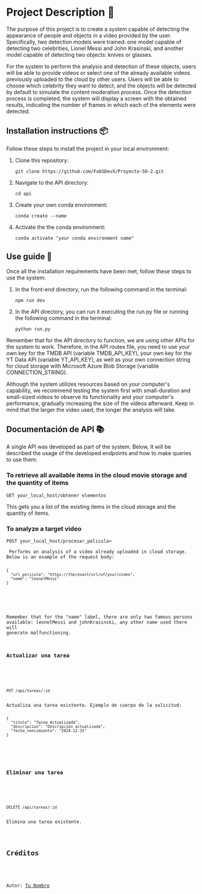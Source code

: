 <h1 align="left">Project Description 📝</h1>

<p align="left">
The purpose of this project is to create a system capable of detecting the appearance of people and objects in a video provided by the user. Specifically, two detection models were trained: one model capable of detecting two celebrities, Lionel Messi and John Krasinski, and another model capable of detecting two objects: knives or glasses.

For the system to perform the analysis and detection of these objects, users will be able to provide videos or select one of the already available videos previously uploaded to the cloud by other users. Users will be able to choose which celebrity they want to detect, and the objects will be detected by default to simulate the content moderation process. Once the detection process is completed, the system will display a screen with the obtained results, indicating the number of frames in which each of the elements were detected.
</p>

<h2 align="left">Installation instructions 📦</h2>

<p align="left">
Follow these steps to install the project in your local environment:
</p>

<p align="left">
<ol>
  <li>Clone this repository:
    <pre><code>git clone https://github.com/FabSDevX/Proyecto-SO-2.git</code></pre>
  </li>
  <li>Navigate to the API directory:
    <pre><code>cd api</code></pre>
  </li>
  <li>Create your own conda environment:
    <pre><code>conda create --name <my-env></code></pre>
  </li>
  <li>Activate the the conda environment:
    <pre><code>conda activate "your conda environment name"</code></pre>
  </li>
</ol>
</p>

<h2 align="left">Use guide 🚀</h2>

<p align="left">
Once all the installation requirements have been met, follow these steps to use the system:
</p>

<p align="left">
<ol>
  <li>In the front-end directory, run the following command in the terminal:
    <pre><code>npm run dev</code></pre>
  </li>
  <li>In the API directory, you can run it executing the run.py file or running the following command in the terminal:
    <pre><code>python run.py</code></pre>
  </li>
</ol>
</p>

<p align="left">
Remember that for the API directory to function, we are using other APIs for the system to work. Therefore, in the API routes file, you need to use your own key for the TMDB API (variable TMDB_API_KEY), your own key for the YT Data API (variable YT_API_KEY), as well as your own connection string for cloud storage with Microsoft Azure Blob Storage (variable CONNECTION_STRING).

Although the system utilizes resources based on your computer's capability, we recommend testing the system first with small-duration and small-sized videos to observe its functionality and your computer's performance, gradually increasing the size of the videos afterward. Keep in mind that the larger the video used, the longer the analysis will take.
</p>

<h2 align="left">Documentación de API 📚</h2>

<p align="left">
A single API was developed as part of the system. Below, It will be described the usage of the developed endpoints and how to make queries to use them:
</p>

<h3 align="left">To retrieve all available items in the cloud movie storage and the quantity of items</h3>

<p align="left">
<pre><code>GET your_local_host/obtener elementos</code></pre>
This gets you a list of the existing items in the cloud storage and the quantity of items.
</p>

<h3 align="left">To analyze a target video</h3>

<p align="left">
<pre><code>POST your_local_host/procesar_pelicula></pre> Performs an analysis of a video already uploaded in cloud storage. Below is an example of the request body:
<pre><code>
{
  "url_pelicula": "https://the/exact/url/of/your/video",
  "name": "leonelMessi"
}
</code></pre>
</p>
  
Remember that for the "name" label, there are only two famous persons available: leonelMessi and johnKrasinski, any other name used there will generate malfunctioning.

<h3 align="left">Actualizar una tarea</h3>

<p align="left">
<pre><code>PUT /api/tareas/:id</code></pre>
Actualiza una tarea existente. Ejemplo de cuerpo de la solicitud:
<pre><code>
{
  "titulo": "Tarea Actualizada",
  "descripcion": "Descripción actualizada",
  "fecha_vencimiento": "2024-12-31"
}
</code></pre>
</p>

<h3 align="left">Eliminar una tarea</h3>

<p align="left">
<pre><code>DELETE /api/tareas/:id</code></pre>
Elimina una tarea existente.
</p>

<h2 align="left">Créditos</h2>

<p align="left">
Autor: <a href="https://github.com/tuusuario">Tu Nombre</a>
</p>
